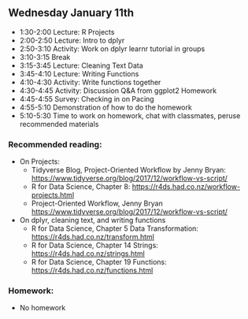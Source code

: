 ## Wednesday January 11th

  * 1:30-2:00 Lecture: R Projects
  * 2:00-2:50 Lecture: Intro to dplyr
  * 2:50-3:10 Activity: Work on dplyr learnr tutorial in groups
  * 3:10-3:15 Break
  * 3:15-3:45 Lecture: Cleaning Text Data
  * 3:45-4:10 Lecture: Writing Functions
  * 4:10-4:30 Activity: Write functions together
  * 4:30-4:45 Activity: Discussion Q&A from ggplot2 Homework
  * 4:45-4:55 Survey: Checking in on Pacing
  * 4:55-5:10 Demonstration of how to do the homework 
  * 5:10-5:30 Time to work on homework, chat with classmates, peruse recommended materials
  
### Recommended reading: 

  * On Projects: 
    - Tidyverse Blog, Project-Oriented Workflow by Jenny Bryan: <https://www.tidyverse.org/blog/2017/12/workflow-vs-script/> 
    - R for Data Science, Chapter 8: <https://r4ds.had.co.nz/workflow-projects.html>
    - Project-Oriented Workflow, Jenny Bryan <https://www.tidyverse.org/blog/2017/12/workflow-vs-script/>
  * On dplyr, cleaning text, and writing functions
    - R for Data Science, Chapter 5 Data Transformation: <https://r4ds.had.co.nz/transform.html>
    - R for Data Science, Chapter 14 Strings:  <https://r4ds.had.co.nz/strings.html>
    - R for Data Science, Chapter 19 Functions: <https://r4ds.had.co.nz/functions.html> 
    
### Homework: 

  - No homework
